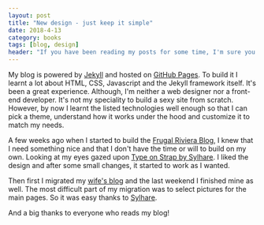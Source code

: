 ```yaml
---
layout: post
title: "New design - just keep it simple"
date: 2018-4-13
category: books
tags: [blog, design]
header: "If you have been reading my posts for some time, I'm sure you noticed that I completely redesigned it and I gave my blog a more fresh look."
---
```

My blog is powered by [Jekyll](https://jekyllrb.com/) and hosted on [GitHub Pages](https://pages.github.com/). To build it I learnt a lot about HTML, CSS, Javascript and the Jekyll framework itself. It's been a great experience. Although, I'm neither a web designer nor a front-end developer. It's not my speciality to build a sexy site from scratch. However, by now I learnt the listed technologies well enough so that I can pick a theme, understand how it works under the hood and customize it to match my needs.

A few weeks ago when I started to build the [Frugal Riviera Blog](http://frugalriviera.com/), I knew that I need something nice and that I don't have the time or will to build on my own. Looking at my eyes gazed upon [Type on Strap by Sylhare](https://github.com/Sylhare/Type-on-Strap). I liked the design and after some small changes, it started to work as I wanted.

Then first I migrated my [wife's blog](http://mummysherpa.com/) and the last weekend I finished mine as well. The most difficult part of my migration was to select pictures for the main pages. So it was easy thanks to [Sylhare](https://github.com/Sylhare).

And a big thanks to everyone who reads my blog!